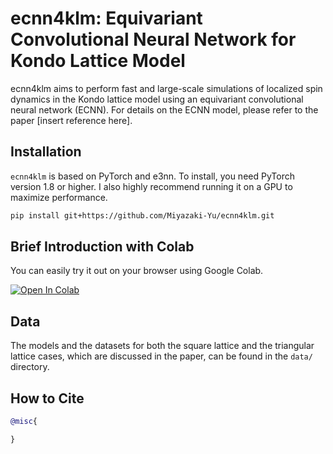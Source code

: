 # ecnn4klm: Equivariant Convolutional Neural Network for Kondo Lattice Model

ecnn4klm aims to perform fast and large-scale simulations of localized spin dynamics in the Kondo lattice model using an equivariant convolutional neural network (ECNN). For details on the ECNN model, please refer to the paper [insert reference here].

## Installation

`ecnn4klm` is based on PyTorch and e3nn. To install, you need PyTorch version 1.8 or higher. I also highly recommend running it on a GPU to maximize performance.

```bash
pip install git+https://github.com/Miyazaki-Yu/ecnn4klm.git
```

## Brief Introduction with Colab

You can easily try it out on your browser using Google Colab.

[![Open In Colab](https://colab.research.google.com/assets/colab-badge.svg)]()

## Data

The models and the datasets for both the square lattice and the triangular lattice cases, which are discussed in the paper, can be found in the `data/` directory.

## How to Cite

```bibtex
@misc{

}
```
